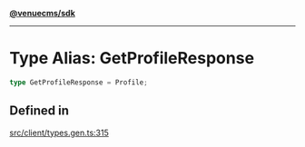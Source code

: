 [**@venuecms/sdk**](../Index.md)

***

# Type Alias: GetProfileResponse

```ts
type GetProfileResponse = Profile;
```

## Defined in

[src/client/types.gen.ts:315](https://github.com/venuecms/sdk/blob/5ffcc8d3f9c61b78cab459f936084b3f631fac13/src/client/types.gen.ts#L315)
